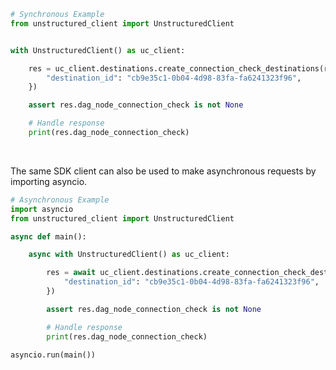<!-- Start SDK Example Usage [usage] -->
```python
# Synchronous Example
from unstructured_client import UnstructuredClient


with UnstructuredClient() as uc_client:

    res = uc_client.destinations.create_connection_check_destinations(request={
        "destination_id": "cb9e35c1-0b04-4d98-83fa-fa6241323f96",
    })

    assert res.dag_node_connection_check is not None

    # Handle response
    print(res.dag_node_connection_check)
```

</br>

The same SDK client can also be used to make asynchronous requests by importing asyncio.
```python
# Asynchronous Example
import asyncio
from unstructured_client import UnstructuredClient

async def main():

    async with UnstructuredClient() as uc_client:

        res = await uc_client.destinations.create_connection_check_destinations_async(request={
            "destination_id": "cb9e35c1-0b04-4d98-83fa-fa6241323f96",
        })

        assert res.dag_node_connection_check is not None

        # Handle response
        print(res.dag_node_connection_check)

asyncio.run(main())
```
<!-- End SDK Example Usage [usage] -->